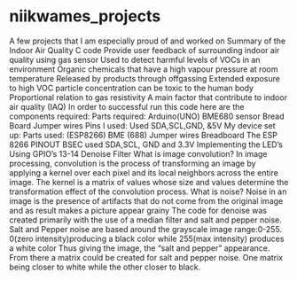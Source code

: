 # niikwames_projects
A few projects that I am especially proud of and worked on
Summary of the Indoor Air Quality C code 
Provide user feedback of surrounding indoor air quality using gas sensor
Used to detect harmful levels of VOCs in an environment 
Organic chemicals that have a high vapour pressure at room temperature
Released by products through offgassing
Extended exposure to high VOC particle concentration can be toxic to the human body
Proportional relation to gas resistivity
A main factor that contribute to indoor air quality (IAQ)
In order to successful run this code here are the components required:
Parts required:
Arduino(UNO) 
BME680 sensor
Bread Board 
Jumper wires
Pins I used:
Used SDA,SCL,GND, &5V
My device set up:
Parts used:
(ESP8266)
BME (688)
Jumper wires
Breadboard
The ESP 8266 PINOUT
BSEC used SDA,SCL, GND and 3.3V
Implementing the LED’s 
Using GPIO’s 13-14
Denoise Filter
What is image convolution?
In image processing, convolution is the process of transforming an image by applying a kernel over each pixel and its local neighbors across the entire image. The kernel is a matrix of values whose size and values determine the transformation effect of the convolution process.
What is noise?
Noise in an image is the presence of artifacts that do not come  from the original image and as result makes a picture appear grainy
The  code for denoise was created primarily with the use of a median filter and salt and pepper noise.
Salt and Pepper noise are based around the grayscale image range:0-255. 0(zero intensity)producing a black color while 255(max intensity) produces a white color
Thus giving the image, the “salt and pepper” appearance. From there a matrix could be created for salt and pepper noise. One matrix being closer to white while the other closer to black.


